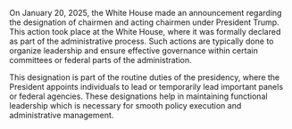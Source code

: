 On January 20, 2025, the White House made an announcement regarding the designation of chairmen and acting chairmen under President Trump. This action took place at the White House, where it was formally declared as part of the administrative process. Such actions are typically done to organize leadership and ensure effective governance within certain committees or federal parts of the administration.

This designation is part of the routine duties of the presidency, where the President appoints individuals to lead or temporarily lead important panels or federal agencies. These designations help in maintaining functional leadership which is necessary for smooth policy execution and administrative management.